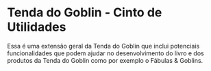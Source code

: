 # Tenda do Goblin - Cinto de Utilidades

Essa é uma extensão geral da Tenda do Goblin que inclui potenciais funcionalidades que podem ajudar no desenvolvimento do livro e dos produtos da Tenda do Goblin como por exemplo o Fábulas & Goblins.
